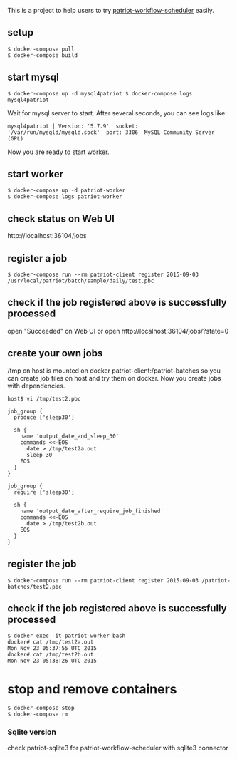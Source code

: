 This is a project to help users to try [patriot-workflow-scheduler](https://github.com/CyberAgent/patriot-workflow-scheduler) easily.

## setup

```
$ docker-compose pull
$ docker-compose build
```

## start mysql

```
$ docker-compose up -d mysql4patriot $ docker-compose logs mysql4patriot
```

Wait for mysql server to start. After several seconds, you can see logs like:  
```
mysql4patriot | Version: '5.7.9'  socket: '/var/run/mysqld/mysqld.sock'  port: 3306  MySQL Community Server (GPL)
```

Now you are ready to start worker.

## start worker

```
$ docker-compose up -d patriot-worker
$ docker-compose logs patriot-worker
```

## check status on Web UI

http://localhost:36104/jobs

## register a job

```
$ docker-compose run --rm patriot-client register 2015-09-03 /usr/local/patriot/batch/sample/daily/test.pbc
```

## check if the job registered above is successfully processed

open "Succeeded" on Web UI
or open http://localhost:36104/jobs/?state=0

## create your own jobs

/tmp on host is mounted on docker patriot-client:/patriot-batches
so you can create job files on host and try them on docker.
Now you create jobs with dependencies.

```
host$ vi /tmp/test2.pbc
```

```
job_group {
  produce ['sleep30']

  sh {
    name 'output_date_and_sleep_30'
    commands <<-EOS
      date > /tmp/test2a.out
      sleep 30
    EOS
  }
}

job_group {
  require ['sleep30']

  sh {
    name 'output_date_after_require_job_finished'
    commands <<-EOS
      date > /tmp/test2b.out
    EOS
  }
}
```

## register the job
```
$ docker-compose run --rm patriot-client register 2015-09-03 /patriot-batches/test2.pbc
```

## check if the job registered above is successfully processed

```
$ docker exec -it patriot-worker bash
docker# cat /tmp/test2a.out
Mon Nov 23 05:37:55 UTC 2015
docker# cat /tmp/test2b.out
Mon Nov 23 05:38:26 UTC 2015
```

# stop and remove containers

```
$ docker-compose stop 
$ docker-compose rm
```

### Sqlite version

check patriot-sqlite3 for patriot-workflow-scheduler with sqlite3 connector

